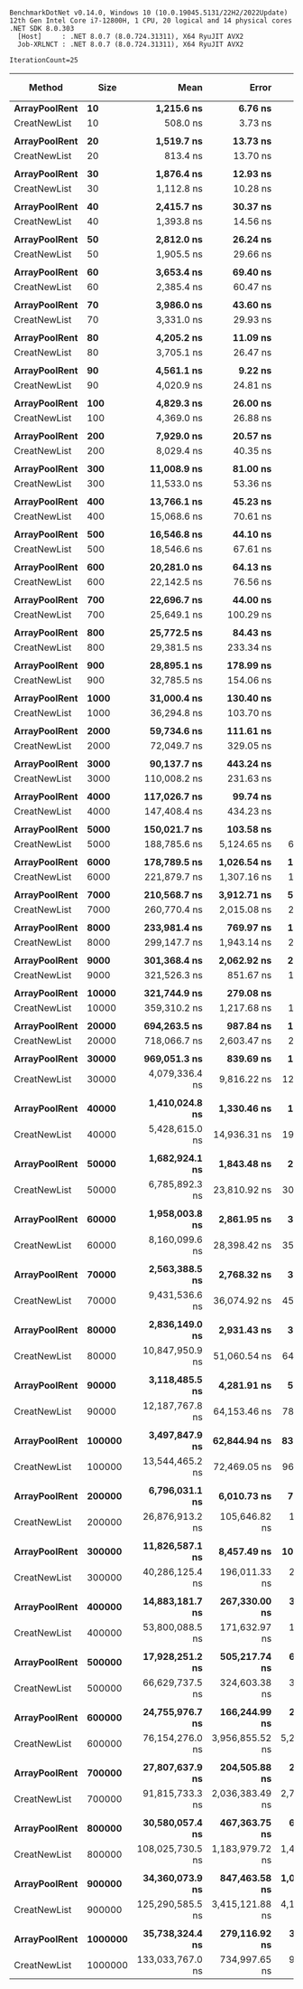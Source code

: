 ```

BenchmarkDotNet v0.14.0, Windows 10 (10.0.19045.5131/22H2/2022Update)
12th Gen Intel Core i7-12800H, 1 CPU, 20 logical and 14 physical cores
.NET SDK 8.0.303
  [Host]     : .NET 8.0.7 (8.0.724.31311), X64 RyuJIT AVX2
  Job-XRLNCT : .NET 8.0.7 (8.0.724.31311), X64 RyuJIT AVX2

IterationCount=25  

```
| Method        | Size    | Mean             | Error           | StdDev          | Median           | Ratio    | RatioSD | Gen0       | Gen1       | Gen2       | Allocated   | Alloc Ratio |
|-------------- |-------- |-----------------:|----------------:|----------------:|-----------------:|---------:|--------:|-----------:|-----------:|-----------:|------------:|------------:|
| **ArrayPoolRent** | **10**      |       **1,215.6 ns** |         **6.76 ns** |         **9.03 ns** |       **1,220.4 ns** |    **+139%** |    **1.2%** |          **-** |          **-** |          **-** |           **-** |       **-100%** |
| CreatNewList  | 10      |         508.0 ns |         3.73 ns |         4.72 ns |         508.7 ns | baseline |         |     0.5093 |          - |          - |      6400 B |             |
|               |         |                  |                 |                 |                  |          |         |            |            |            |             |             |
| **ArrayPoolRent** | **20**      |       **1,519.7 ns** |        **13.73 ns** |        **15.81 ns** |       **1,519.6 ns** |     **+87%** |    **2.4%** |          **-** |          **-** |          **-** |           **-** |       **-100%** |
| CreatNewList  | 20      |         813.4 ns |        13.70 ns |        18.29 ns |         811.8 ns | baseline |         |     0.8287 |          - |          - |     10400 B |             |
|               |         |                  |                 |                 |                  |          |         |            |            |            |             |             |
| **ArrayPoolRent** | **30**      |       **1,876.4 ns** |        **12.93 ns** |        **17.27 ns** |       **1,876.0 ns** |     **+69%** |    **1.5%** |          **-** |          **-** |          **-** |           **-** |       **-100%** |
| CreatNewList  | 30      |       1,112.8 ns |        10.28 ns |        13.72 ns |       1,112.0 ns | baseline |         |     1.1463 |          - |          - |     14400 B |             |
|               |         |                  |                 |                 |                  |          |         |            |            |            |             |             |
| **ArrayPoolRent** | **40**      |       **2,415.7 ns** |        **30.37 ns** |        **39.49 ns** |       **2,413.9 ns** |     **+73%** |    **2.1%** |          **-** |          **-** |          **-** |           **-** |       **-100%** |
| CreatNewList  | 40      |       1,393.8 ns |        14.56 ns |        19.43 ns |       1,395.8 ns | baseline |         |     1.4648 |          - |          - |     18400 B |             |
|               |         |                  |                 |                 |                  |          |         |            |            |            |             |             |
| **ArrayPoolRent** | **50**      |       **2,812.0 ns** |        **26.24 ns** |        **29.16 ns** |       **2,808.8 ns** |     **+48%** |    **2.2%** |          **-** |          **-** |          **-** |           **-** |       **-100%** |
| CreatNewList  | 50      |       1,905.5 ns |        29.66 ns |        38.57 ns |       1,905.3 ns | baseline |         |     1.7853 |          - |          - |     22400 B |             |
|               |         |                  |                 |                 |                  |          |         |            |            |            |             |             |
| **ArrayPoolRent** | **60**      |       **3,653.4 ns** |        **69.40 ns** |        **92.64 ns** |       **3,666.8 ns** |     **+53%** |    **4.0%** |          **-** |          **-** |          **-** |           **-** |       **-100%** |
| CreatNewList  | 60      |       2,385.4 ns |        60.47 ns |        76.48 ns |       2,369.3 ns | baseline |         |     2.1019 |          - |          - |     26400 B |             |
|               |         |                  |                 |                 |                  |          |         |            |            |            |             |             |
| **ArrayPoolRent** | **70**      |       **3,986.0 ns** |        **43.60 ns** |        **56.69 ns** |       **3,986.7 ns** |     **+20%** |    **1.8%** |          **-** |          **-** |          **-** |           **-** |       **-100%** |
| CreatNewList  | 70      |       3,331.0 ns |        29.93 ns |        37.85 ns |       3,334.2 ns | baseline |         |     2.4223 |          - |          - |     30400 B |             |
|               |         |                  |                 |                 |                  |          |         |            |            |            |             |             |
| **ArrayPoolRent** | **80**      |       **4,205.2 ns** |        **11.09 ns** |        **14.80 ns** |       **4,206.4 ns** |     **+14%** |    **1.0%** |          **-** |          **-** |          **-** |           **-** |       **-100%** |
| CreatNewList  | 80      |       3,705.1 ns |        26.47 ns |        33.48 ns |       3,713.8 ns | baseline |         |     2.7390 |          - |          - |     34400 B |             |
|               |         |                  |                 |                 |                  |          |         |            |            |            |             |             |
| **ArrayPoolRent** | **90**      |       **4,561.1 ns** |         **9.22 ns** |        **11.99 ns** |       **4,561.6 ns** |     **+13%** |    **0.9%** |          **-** |          **-** |          **-** |           **-** |       **-100%** |
| CreatNewList  | 90      |       4,020.9 ns |        24.81 ns |        33.11 ns |       4,031.7 ns | baseline |         |     3.0594 |          - |          - |     38400 B |             |
|               |         |                  |                 |                 |                  |          |         |            |            |            |             |             |
| **ArrayPoolRent** | **100**     |       **4,829.3 ns** |        **26.00 ns** |        **32.88 ns** |       **4,835.8 ns** |     **+11%** |    **1.0%** |          **-** |          **-** |          **-** |           **-** |       **-100%** |
| CreatNewList  | 100     |       4,369.0 ns |        26.88 ns |        35.88 ns |       4,360.2 ns | baseline |         |     3.3722 |          - |          - |     42400 B |             |
|               |         |                  |                 |                 |                  |          |         |            |            |            |             |             |
| **ArrayPoolRent** | **200**     |       **7,929.0 ns** |        **20.57 ns** |        **27.46 ns** |       **7,929.8 ns** |      **-1%** |    **0.7%** |          **-** |          **-** |          **-** |           **-** |       **-100%** |
| CreatNewList  | 200     |       8,029.4 ns |        40.35 ns |        52.46 ns |       8,042.9 ns | baseline |         |     6.5613 |          - |          - |     82400 B |             |
|               |         |                  |                 |                 |                  |          |         |            |            |            |             |             |
| **ArrayPoolRent** | **300**     |      **11,008.9 ns** |        **81.00 ns** |        **99.47 ns** |      **10,981.4 ns** |      **-5%** |    **1.1%** |          **-** |          **-** |          **-** |           **-** |       **-100%** |
| CreatNewList  | 300     |      11,533.0 ns |        53.36 ns |        67.48 ns |      11,516.7 ns | baseline |         |     9.7504 |          - |          - |    122400 B |             |
|               |         |                  |                 |                 |                  |          |         |            |            |            |             |             |
| **ArrayPoolRent** | **400**     |      **13,766.1 ns** |        **45.23 ns** |        **53.84 ns** |      **13,782.8 ns** |      **-9%** |    **0.7%** |          **-** |          **-** |          **-** |           **-** |       **-100%** |
| CreatNewList  | 400     |      15,068.6 ns |        70.61 ns |        91.81 ns |      15,081.9 ns | baseline |         |    12.9395 |          - |          - |    162400 B |             |
|               |         |                  |                 |                 |                  |          |         |            |            |            |             |             |
| **ArrayPoolRent** | **500**     |      **16,546.8 ns** |        **44.10 ns** |        **57.34 ns** |      **16,532.9 ns** |     **-11%** |    **0.5%** |          **-** |          **-** |          **-** |           **-** |       **-100%** |
| CreatNewList  | 500     |      18,546.6 ns |        67.61 ns |        77.85 ns |      18,569.0 ns | baseline |         |    16.1133 |          - |          - |    202400 B |             |
|               |         |                  |                 |                 |                  |          |         |            |            |            |             |             |
| **ArrayPoolRent** | **600**     |      **20,281.0 ns** |        **64.13 ns** |        **85.62 ns** |      **20,251.2 ns** |      **-8%** |    **0.6%** |          **-** |          **-** |          **-** |           **-** |       **-100%** |
| CreatNewList  | 600     |      22,142.5 ns |        76.56 ns |        99.56 ns |      22,192.9 ns | baseline |         |    19.3176 |          - |          - |    242400 B |             |
|               |         |                  |                 |                 |                  |          |         |            |            |            |             |             |
| **ArrayPoolRent** | **700**     |      **22,696.7 ns** |        **44.00 ns** |        **55.65 ns** |      **22,696.0 ns** |     **-12%** |    **0.6%** |          **-** |          **-** |          **-** |           **-** |       **-100%** |
| CreatNewList  | 700     |      25,649.1 ns |       100.29 ns |       133.88 ns |      25,703.1 ns | baseline |         |    22.4915 |          - |          - |    282400 B |             |
|               |         |                  |                 |                 |                  |          |         |            |            |            |             |             |
| **ArrayPoolRent** | **800**     |      **25,772.5 ns** |        **84.43 ns** |       **103.69 ns** |      **25,792.3 ns** |     **-12%** |    **1.0%** |          **-** |          **-** |          **-** |           **-** |       **-100%** |
| CreatNewList  | 800     |      29,381.5 ns |       233.34 ns |       268.72 ns |      29,414.6 ns | baseline |         |    25.6653 |          - |          - |    322400 B |             |
|               |         |                  |                 |                 |                  |          |         |            |            |            |             |             |
| **ArrayPoolRent** | **900**     |      **28,895.1 ns** |       **178.99 ns** |       **232.74 ns** |      **28,814.8 ns** |     **-12%** |    **1.0%** |          **-** |          **-** |          **-** |           **-** |       **-100%** |
| CreatNewList  | 900     |      32,785.5 ns |       154.06 ns |       189.20 ns |      32,864.2 ns | baseline |         |    28.8696 |          - |          - |    362400 B |             |
|               |         |                  |                 |                 |                  |          |         |            |            |            |             |             |
| **ArrayPoolRent** | **1000**    |      **31,000.4 ns** |       **130.40 ns** |       **174.08 ns** |      **30,952.7 ns** |     **-15%** |    **0.7%** |          **-** |          **-** |          **-** |           **-** |       **-100%** |
| CreatNewList  | 1000    |      36,294.8 ns |       103.70 ns |       131.15 ns |      36,344.6 ns | baseline |         |    32.0435 |          - |          - |    402400 B |             |
|               |         |                  |                 |                 |                  |          |         |            |            |            |             |             |
| **ArrayPoolRent** | **2000**    |      **59,734.6 ns** |       **111.61 ns** |       **145.13 ns** |      **59,709.9 ns** |     **-17%** |    **0.6%** |          **-** |          **-** |          **-** |           **-** |       **-100%** |
| CreatNewList  | 2000    |      72,049.7 ns |       329.05 ns |       439.27 ns |      72,206.4 ns | baseline |         |    63.8428 |          - |          - |    802400 B |             |
|               |         |                  |                 |                 |                  |          |         |            |            |            |             |             |
| **ArrayPoolRent** | **3000**    |      **90,137.7 ns** |       **443.24 ns** |       **591.71 ns** |      **89,904.5 ns** |     **-18%** |    **0.7%** |          **-** |          **-** |          **-** |           **-** |       **-100%** |
| CreatNewList  | 3000    |     110,008.2 ns |       231.63 ns |       309.21 ns |     109,865.5 ns | baseline |         |    95.5811 |          - |          - |   1202400 B |             |
|               |         |                  |                 |                 |                  |          |         |            |            |            |             |             |
| **ArrayPoolRent** | **4000**    |     **117,026.7 ns** |        **99.74 ns** |       **129.69 ns** |     **116,982.3 ns** |     **-21%** |    **0.4%** |          **-** |          **-** |          **-** |           **-** |       **-100%** |
| CreatNewList  | 4000    |     147,408.4 ns |       434.23 ns |       579.68 ns |     147,672.1 ns | baseline |         |   127.1973 |          - |          - |   1602400 B |             |
|               |         |                  |                 |                 |                  |          |         |            |            |            |             |             |
| **ArrayPoolRent** | **5000**    |     **150,021.7 ns** |       **103.58 ns** |       **134.68 ns** |     **149,989.8 ns** |     **-20%** |    **3.5%** |          **-** |          **-** |          **-** |           **-** |       **-100%** |
| CreatNewList  | 5000    |     188,785.6 ns |     5,124.65 ns |     6,841.26 ns |     185,545.0 ns | baseline |         |   159.1797 |          - |          - |   2002400 B |             |
|               |         |                  |                 |                 |                  |          |         |            |            |            |             |             |
| **ArrayPoolRent** | **6000**    |     **178,789.5 ns** |     **1,026.54 ns** |     **1,334.79 ns** |     **178,118.8 ns** |     **-19%** |    **1.0%** |          **-** |          **-** |          **-** |           **-** |       **-100%** |
| CreatNewList  | 6000    |     221,879.7 ns |     1,307.16 ns |     1,699.68 ns |     221,861.2 ns | baseline |         |   190.6738 |          - |          - |   2402400 B |             |
|               |         |                  |                 |                 |                  |          |         |            |            |            |             |             |
| **ArrayPoolRent** | **7000**    |     **210,568.7 ns** |     **3,912.71 ns** |     **5,223.35 ns** |     **208,211.4 ns** |     **-19%** |    **2.6%** |          **-** |          **-** |          **-** |           **-** |       **-100%** |
| CreatNewList  | 7000    |     260,770.4 ns |     2,015.08 ns |     2,690.08 ns |     259,732.1 ns | baseline |         |   222.6563 |          - |          - |   2802400 B |             |
|               |         |                  |                 |                 |                  |          |         |            |            |            |             |             |
| **ArrayPoolRent** | **8000**    |     **233,981.4 ns** |       **769.97 ns** |     **1,027.89 ns** |     **234,107.7 ns** |     **-22%** |    **0.9%** |          **-** |          **-** |          **-** |           **-** |       **-100%** |
| CreatNewList  | 8000    |     299,147.7 ns |     1,943.14 ns |     2,526.63 ns |     299,744.5 ns | baseline |         |   254.3945 |          - |          - |   3202400 B |             |
|               |         |                  |                 |                 |                  |          |         |            |            |            |             |             |
| **ArrayPoolRent** | **9000**    |     **301,368.4 ns** |     **2,062.92 ns** |     **2,753.94 ns** |     **301,417.5 ns** |      **-6%** |    **1.0%** |          **-** |          **-** |          **-** |           **-** |       **-100%** |
| CreatNewList  | 9000    |     321,526.3 ns |       851.67 ns |     1,045.93 ns |     321,973.5 ns | baseline |         |   285.6445 |          - |          - |   3602400 B |             |
|               |         |                  |                 |                 |                  |          |         |            |            |            |             |             |
| **ArrayPoolRent** | **10000**   |     **321,744.9 ns** |       **279.08 ns** |       **342.74 ns** |     **321,738.1 ns** |     **-10%** |    **0.5%** |          **-** |          **-** |          **-** |           **-** |       **-100%** |
| CreatNewList  | 10000   |     359,310.2 ns |     1,217.68 ns |     1,625.57 ns |     359,604.7 ns | baseline |         |   317.3828 |          - |          - |   4002400 B |             |
|               |         |                  |                 |                 |                  |          |         |            |            |            |             |             |
| **ArrayPoolRent** | **20000**   |     **694,263.5 ns** |       **987.84 ns** |     **1,249.30 ns** |     **693,780.7 ns** |      **-3%** |    **0.4%** |          **-** |          **-** |          **-** |         **1 B** |     **-100.0%** |
| CreatNewList  | 20000   |     718,066.7 ns |     2,603.47 ns |     2,998.16 ns |     717,283.6 ns | baseline |         |   632.8125 |          - |          - |   8002400 B |             |
|               |         |                  |                 |                 |                  |          |         |            |            |            |             |             |
| **ArrayPoolRent** | **30000**   |     **969,051.3 ns** |       **839.69 ns** |     **1,061.94 ns** |     **968,964.1 ns** |     **-76%** |    **0.3%** |          **-** |          **-** |          **-** |         **1 B** |     **-100.0%** |
| CreatNewList  | 30000   |   4,079,336.4 ns |     9,816.22 ns |    12,055.20 ns |   4,079,397.7 ns | baseline |         |  3703.1250 |  3703.1250 |  3703.1250 |  12003647 B |             |
|               |         |                  |                 |                 |                  |          |         |            |            |            |             |             |
| **ArrayPoolRent** | **40000**   |   **1,410,024.8 ns** |     **1,330.46 ns** |     **1,729.97 ns** |   **1,409,807.0 ns** |     **-74%** |    **0.4%** |          **-** |          **-** |          **-** |         **1 B** |     **-100.0%** |
| CreatNewList  | 40000   |   5,428,615.0 ns |    14,936.31 ns |    19,421.42 ns |   5,426,109.4 ns | baseline |         |  4992.1875 |  4992.1875 |  4992.1875 |  16004080 B |             |
|               |         |                  |                 |                 |                  |          |         |            |            |            |             |             |
| **ArrayPoolRent** | **50000**   |   **1,682,924.1 ns** |     **1,843.48 ns** |     **2,331.41 ns** |   **1,683,039.5 ns** |     **-75%** |    **0.5%** |          **-** |          **-** |          **-** |         **1 B** |     **-100.0%** |
| CreatNewList  | 50000   |   6,785,892.3 ns |    23,810.92 ns |    30,960.92 ns |   6,786,185.2 ns | baseline |         |  6242.1875 |  6242.1875 |  6242.1875 |  20004500 B |             |
|               |         |                  |                 |                 |                  |          |         |            |            |            |             |             |
| **ArrayPoolRent** | **60000**   |   **1,958,003.8 ns** |     **2,861.95 ns** |     **3,619.45 ns** |   **1,956,970.3 ns** |     **-76%** |    **0.5%** |          **-** |          **-** |          **-** |         **3 B** |     **-100.0%** |
| CreatNewList  | 60000   |   8,160,099.6 ns |    28,398.42 ns |    35,914.91 ns |   8,164,831.2 ns | baseline |         |  7140.6250 |  7140.6250 |  7140.6250 |  24004806 B |             |
|               |         |                  |                 |                 |                  |          |         |            |            |            |             |             |
| **ArrayPoolRent** | **70000**   |   **2,563,388.5 ns** |     **2,768.32 ns** |     **3,599.60 ns** |   **2,564,373.6 ns** |     **-73%** |    **0.5%** |          **-** |          **-** |          **-** |         **3 B** |     **-100.0%** |
| CreatNewList  | 70000   |   9,431,536.6 ns |    36,074.92 ns |    45,623.22 ns |   9,444,311.7 ns | baseline |         |  8328.1250 |  8328.1250 |  8328.1250 |  28005204 B |             |
|               |         |                  |                 |                 |                  |          |         |            |            |            |             |             |
| **ArrayPoolRent** | **80000**   |   **2,836,149.0 ns** |     **2,931.43 ns** |     **3,811.68 ns** |   **2,835,292.2 ns** |     **-74%** |    **0.6%** |          **-** |          **-** |          **-** |         **3 B** |     **-100.0%** |
| CreatNewList  | 80000   |  10,847,950.9 ns |    51,060.54 ns |    64,575.23 ns |  10,831,185.9 ns | baseline |         |  9984.3750 |  9984.3750 |  9984.3750 |  32005761 B |             |
|               |         |                  |                 |                 |                  |          |         |            |            |            |             |             |
| **ArrayPoolRent** | **90000**   |   **3,118,485.5 ns** |     **4,281.91 ns** |     **5,415.25 ns** |   **3,117,665.2 ns** |     **-74%** |    **0.7%** |          **-** |          **-** |          **-** |         **3 B** |     **-100.0%** |
| CreatNewList  | 90000   |  12,187,767.8 ns |    64,153.46 ns |    78,786.21 ns |  12,187,896.9 ns | baseline |         | 11109.3750 | 11109.3750 | 11109.3750 |  36006139 B |             |
|               |         |                  |                 |                 |                  |          |         |            |            |            |             |             |
| **ArrayPoolRent** | **100000**  |   **3,497,847.9 ns** |    **62,844.94 ns** |    **83,896.19 ns** |   **3,463,841.8 ns** |     **-74%** |    **2.5%** |          **-** |          **-** |          **-** |         **3 B** |     **-100.0%** |
| CreatNewList  | 100000  |  13,544,465.2 ns |    72,469.05 ns |    96,744.11 ns |  13,533,914.1 ns | baseline |         | 12484.3750 | 12484.3750 | 12484.3750 |  40006601 B |             |
|               |         |                  |                 |                 |                  |          |         |            |            |            |             |             |
| **ArrayPoolRent** | **200000**  |   **6,796,031.1 ns** |     **6,010.73 ns** |     **7,155.35 ns** |   **6,796,584.4 ns** |     **-75%** |    **0.5%** |          **-** |          **-** |          **-** |         **6 B** |     **-100.0%** |
| CreatNewList  | 200000  |  26,876,913.2 ns |   105,646.82 ns |   133,609.42 ns |  26,883,203.1 ns | baseline |         | 24968.7500 | 24968.7500 | 24968.7500 |  80010802 B |             |
|               |         |                  |                 |                 |                  |          |         |            |            |            |             |             |
| **ArrayPoolRent** | **300000**  |  **11,826,587.1 ns** |     **8,457.49 ns** |    **10,386.56 ns** |  **11,823,014.8 ns** |     **-71%** |    **0.6%** |          **-** |          **-** |          **-** |        **12 B** |     **-100.0%** |
| CreatNewList  | 300000  |  40,286,125.4 ns |   196,011.33 ns |   247,891.59 ns |  40,211,438.5 ns | baseline |         | 33307.6923 | 33307.6923 | 33307.6923 | 120013622 B |             |
|               |         |                  |                 |                 |                  |          |         |            |            |            |             |             |
| **ArrayPoolRent** | **400000**  |  **14,883,181.7 ns** |   **267,330.00 ns** |   **347,604.55 ns** |  **14,659,822.7 ns** |     **-72%** |    **2.3%** |          **-** |          **-** |          **-** |        **12 B** |     **-100.0%** |
| CreatNewList  | 400000  |  53,800,088.5 ns |   171,632.97 ns |   197,652.79 ns |  53,795,325.0 ns | baseline |         | 49900.0000 | 49900.0000 | 49900.0000 | 160019206 B |             |
|               |         |                  |                 |                 |                  |          |         |            |            |            |             |             |
| **ArrayPoolRent** | **500000**  |  **17,928,251.2 ns** |   **505,217.74 ns** |   **674,451.23 ns** |  **17,437,718.8 ns** |     **-73%** |    **3.7%** |          **-** |          **-** |          **-** |        **23 B** |     **-100.0%** |
| CreatNewList  | 500000  |  66,629,737.5 ns |   324,603.38 ns |   373,813.73 ns |  66,682,618.8 ns | baseline |         | 49875.0000 | 49875.0000 | 49875.0000 | 200019208 B |             |
|               |         |                  |                 |                 |                  |          |         |            |            |            |             |             |
| **ArrayPoolRent** | **600000**  |  **24,755,976.7 ns** |   **166,244.99 ns** |   **216,165.47 ns** |  **24,695,764.1 ns** |     **-67%** |    **8.1%** |          **-** |          **-** |          **-** |        **23 B** |     **-100.0%** |
| CreatNewList  | 600000  |  76,154,276.0 ns | 3,956,855.52 ns | 5,282,288.92 ns |  78,135,642.9 ns | baseline |         | 33142.8571 | 33142.8571 | 33142.8571 | 240012798 B |             |
|               |         |                  |                 |                 |                  |          |         |            |            |            |             |             |
| **ArrayPoolRent** | **700000**  |  **27,807,637.9 ns** |   **204,505.88 ns** |   **273,009.50 ns** |  **27,828,315.6 ns** |     **-70%** |    **3.1%** |          **-** |          **-** |          **-** |        **23 B** |     **-100.0%** |
| CreatNewList  | 700000  |  91,815,733.3 ns | 2,036,383.49 ns | 2,718,513.70 ns |  91,476,566.7 ns | baseline |         | 33000.0000 | 33000.0000 | 33000.0000 | 280012763 B |             |
|               |         |                  |                 |                 |                  |          |         |            |            |            |             |             |
| **ArrayPoolRent** | **800000**  |  **30,580,057.4 ns** |   **467,363.75 ns** |   **607,704.95 ns** |  **30,368,700.0 ns** |     **-72%** |    **2.3%** |          **-** |          **-** |          **-** |        **23 B** |     **-100.0%** |
| CreatNewList  | 800000  | 108,025,730.5 ns | 1,183,979.72 ns | 1,409,443.76 ns | 107,586,500.0 ns | baseline |         | 99800.0000 | 99800.0000 | 99800.0000 | 320036013 B |             |
|               |         |                  |                 |                 |                  |          |         |            |            |            |             |             |
| **ArrayPoolRent** | **900000**  |  **34,360,073.9 ns** |   **847,463.58 ns** | **1,071,770.17 ns** |  **34,284,100.0 ns** |     **-73%** |    **4.5%** |          **-** |          **-** |          **-** |        **46 B** |     **-100.0%** |
| CreatNewList  | 900000  | 125,290,585.5 ns | 3,415,121.88 ns | 4,194,076.73 ns | 125,034,850.0 ns | baseline |         | 99800.0000 | 99800.0000 | 99800.0000 | 360036013 B |             |
|               |         |                  |                 |                 |                  |          |         |            |            |            |             |             |
| **ArrayPoolRent** | **1000000** |  **35,738,324.4 ns** |   **279,116.92 ns** |   **342,780.67 ns** |  **35,565,835.7 ns** |     **-73%** |    **1.1%** |          **-** |          **-** |          **-** |        **53 B** |     **-100.0%** |
| CreatNewList  | 1000000 | 133,033,767.0 ns |   734,997.65 ns |   902,643.20 ns | 132,819,400.0 ns | baseline |         | 99750.0000 | 99750.0000 | 99750.0000 | 400036016 B |             |
